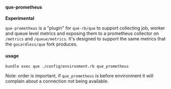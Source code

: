 #### que-prometheus

**Experimental**

`que-prometheus` is a "plugin" for `que-rb/que` to support collecting job, worker and queue level metrics and exposing them to a prometheus collector on `/metrics` and `/queue/metrics`.
It's designed to support the same metrics that the `gocardless/que` fork produces.

#### usage

`bundle exec que ./config/environment.rb que_prometheus`

Note: order is important, if `que_prometheus` is before environment it will complain about a connection not being available.
